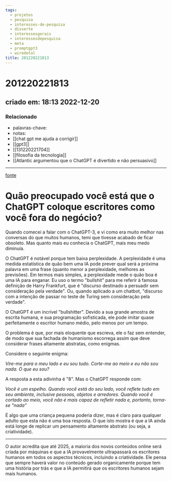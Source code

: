 ```yaml
---
tags:
  - projetos
  - pesquisa
  - interesses-de-pesquisa
  - disserte
  - interessesgerais
  - interessesdepesquisa
  - meta
  - promptgpt3
  - wiredetal
title: 201220221813
---
```

# 201220221813
## criado em: 18:13 2022-12-20

### Relacionado
- palavras-chave:    
- notas: 
- [[chat gpt me ajuda a corrigir]]
- [[gpt3]]
- [[131220221704]]
- [[filosofia da tecnologia]]
- [[Atlantic argumentou que o ChatGPT é divertido e não persuasivo]]
---
[fonte](https://gurwinder.substack.com/p/elon-chatgpt-the-meaning-of-life)
# Quão preocupado você está que o ChatGPT coloque escritores como você fora do negócio?

Quando comecei a falar com o ChatGPT-3, e vi como era muito melhor nas conversas do que muitos humanos, temi que tivesse acabado de ficar obsoleto. Mas quanto mais eu conhecia o ChatGPT, mais meu medo diminuía.

O ChatGPT é notável porque tem baixa perplexidade. A perplexidade é uma medida estatística de quão bem uma IA pode prever qual será a próxima palavra em uma frase (quanto menor a perplexidade, melhores as previsões). Em termos mais simples, a perplexidade mede o quão boa é uma IA para enganar. Eu uso o termo "bullshit" para me referir à famosa definição de Harry Frankfurt, que é "discurso destinado a persuadir sem consideração pela verdade". Ou, quando aplicado a um chatbot, "discurso com a intenção de passar no teste de Turing sem consideração pela verdade".

O ChatGPT é um incrível "bullshitter". Devido a sua grande amostra de escrita humana, e sua programação sofisticada, ele pode imitar quase perfeitamente o escritor humano médio, pelo menos por um tempo.

O problema é que, por mais eloquente que escreva, ele o faz sem entender, de modo que sua fachada de humanismo escorrega assim que deve considerar frases altamente abstratas, como enigmas.

Considere o seguinte enigma:

_Vire-me para o meu lado e eu sou tudo. Corte-me ao meio e eu não sou nada. O que eu sou?_

A resposta a esta adivinha é "8". Mas o ChatGPT responde com:

_Você é um espelho. Quando você está do seu lado, você reflete tudo em seu ambiente, inclusive pessoas, objetos e arredores. Quando você é cortado ao meio, você não é mais capaz de refletir nada e, portanto, torna-se "nada"_

É algo que uma criança pequena poderia dizer, mas é claro para qualquer adulto que esta não é uma boa resposta. O que isto mostra é que a IA ainda está longe de replicar um pensamento altamente abstrato (ou seja, a criatividade).

---
O autor acredita que até 2025, a maioria dos novos conteúdos online será criada por máquinas e que a IA provavelmente ultrapassará os escritores humanos em todos os aspectos técnicos, incluindo a criatividade. Ele pensa que sempre haverá valor no conteúdo gerado organicamente porque tem uma história por trás e que a IA permitirá que os escritores humanos sejam mais humanos.